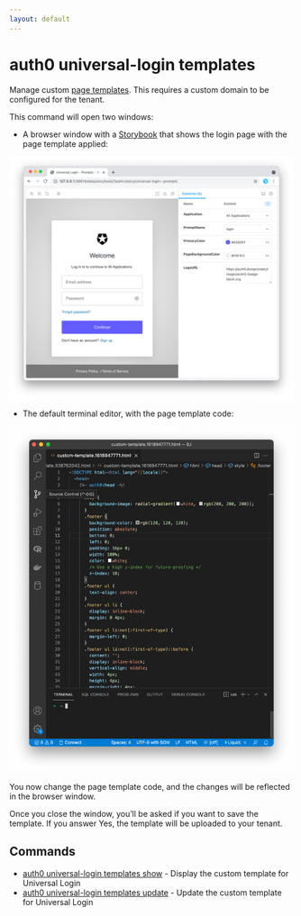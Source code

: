 ```yaml
---
layout: default
---
```

# auth0 universal-login templates

Manage custom [page templates](https://auth0.com/docs/universal-login/new-experience/universal-login-page-templates). This requires a custom domain to be configured for the tenant.

This command will open two windows:

* A browser window with a [Storybook](https://storybook.js.org/) that shows the login page with the page template applied:

![storybook](images/templates-storybook.png)

* The default terminal editor, with the page template code:

![storybook](images/templates-vs-code.png)

You now change the page template code, and the changes will be reflected in the browser window. 

Once you close the window, you’ll be asked if you want to save the template. If you answer Yes, the template will be uploaded to your tenant.


## Commands

- [auth0 universal-login templates show](auth0_universal-login_templates_show.md) - Display the custom template for Universal Login
- [auth0 universal-login templates update](auth0_universal-login_templates_update.md) - Update the custom template for Universal Login

